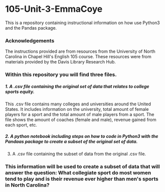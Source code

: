 # 105-Unit-3-EmmaCoye

This is a repository containing instructional information on how use Python3 and the Pandas package. 

### Acknowledgements

The instructions provided are from resources from the University of North Carolina in Chapel Hill's English 105 course. These resources were from materials provided by the Davis Library Research Hub.

### Within this repository you will find three files. 

##### 1. A .csv file containing the original set of data that relates to college sports equity.

This .csv file contains many colleges and universities around the United States. It includes information on the university, total amount of female players for a sport and the total amount of male players from a sport. The file shows the amount of coaches (female and male), revenue gained from each sport, etc.

##### 2. A python notebook including steps on how to code in Python3 with the Pandaas package to create a subset of the original set of data.



3. A .csv file containing the subset of data from the original .csv file.

### This information will be used to create a subset of data that will answer the question: What collegiate sport do most women tend to play and is their revenue ever higher than men's sports in North Carolina?




